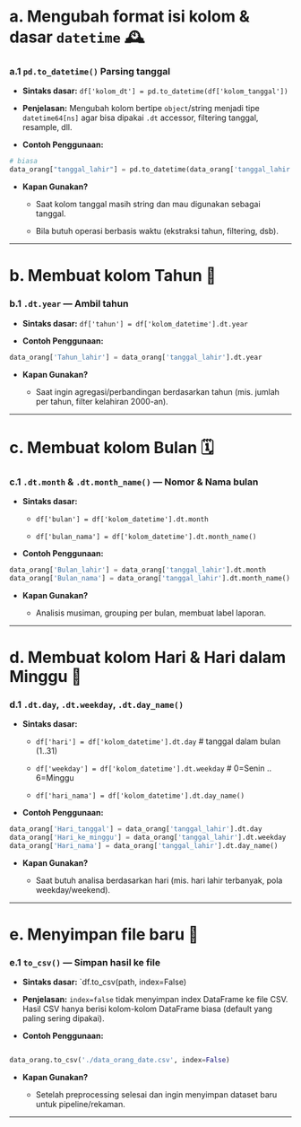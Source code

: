# a. Mengubah format isi kolom & dasar `datetime` 🕰️

### a.1 `pd.to_datetime()` Parsing tanggal

- **Sintaks dasar:** `df['kolom_dt'] = pd.to_datetime(df['kolom_tanggal'])`
    
- **Penjelasan:** Mengubah kolom bertipe `object`/string menjadi tipe `datetime64[ns]` agar bisa dipakai `.dt` accessor, filtering tanggal, resample, dll.
    
- **Contoh Penggunaan:**
    

```python
# biasa
data_orang["tanggal_lahir"] = pd.to_datetime(data_orang['tanggal_lahir'])

```

- **Kapan Gunakan?**
    
    - Saat kolom tanggal masih string dan mau digunakan sebagai tanggal.
        
    - Bila butuh operasi berbasis waktu (ekstraksi tahun, filtering, dsb).
        

---

# b. Membuat kolom Tahun 📅

### b.1 `.dt.year` — Ambil tahun

- **Sintaks dasar:** `df['tahun'] = df['kolom_datetime'].dt.year`
    
- **Contoh Penggunaan:**
    

```python
data_orang['Tahun_lahir'] = data_orang['tanggal_lahir'].dt.year
```

- **Kapan Gunakan?**
    
    - Saat ingin agregasi/perbandingan berdasarkan tahun (mis. jumlah per tahun, filter kelahiran 2000-an).
        

---

# c. Membuat kolom Bulan 🗓️

### c.1 `.dt.month` & `.dt.month_name()` — Nomor & Nama bulan

- **Sintaks dasar:**
    
    - `df['bulan'] = df['kolom_datetime'].dt.month`
        
    - `df['bulan_nama'] = df['kolom_datetime'].dt.month_name()`
        
- **Contoh Penggunaan:**
    

```python
data_orang['Bulan_lahir'] = data_orang['tanggal_lahir'].dt.month            # 1..12
data_orang['Bulan_nama'] = data_orang['tanggal_lahir'].dt.month_name()     # 'January', dsb.
```

- **Kapan Gunakan?**
    
    - Analisis musiman, grouping per bulan, membuat label laporan.
        

---

# d. Membuat kolom Hari & Hari dalam Minggu 📆

### d.1 `.dt.day`, `.dt.weekday`, `.dt.day_name()`

- **Sintaks dasar:**
    
    - `df['hari'] = df['kolom_datetime'].dt.day` # tanggal dalam bulan (1..31)
        
    - `df['weekday'] = df['kolom_datetime'].dt.weekday` # 0=Senin .. 6=Minggu
        
    - `df['hari_nama'] = df['kolom_datetime'].dt.day_name()`
        
- **Contoh Penggunaan:**
    

```python
data_orang['Hari_tanggal'] = data_orang['tanggal_lahir'].dt.day
data_orang['Hari_ke_minggu'] = data_orang['tanggal_lahir'].dt.weekday
data_orang['Hari_nama'] = data_orang['tanggal_lahir'].dt.day_name()
```

- **Kapan Gunakan?**
    
    - Saat butuh analisa berdasarkan hari (mis. hari lahir terbanyak, pola weekday/weekend).
        

---

# e. Menyimpan file baru 💾

### e.1 `to_csv()` — Simpan hasil ke file

- **Sintaks dasar:** `df.to_csv(path, index=False)
    
- **Penjelasan:** `index=false` tidak menyimpan index DataFrame ke file CSV. Hasil CSV hanya berisi kolom-kolom DataFrame biasa (default yang paling sering dipakai).
    
- **Contoh Penggunaan:**
    

```python

data_orang.to_csv('./data_orang_date.csv', index=False)

```

- **Kapan Gunakan?**
    
    - Setelah preprocessing selesai dan ingin menyimpan dataset baru untuk pipeline/rekaman.
        
---
